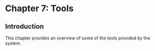 # Chapter 7: Tools
## Introduction

This chapter provides an overview of some of the tools provided by the system.